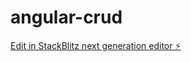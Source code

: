 # angular-crud

[Edit in StackBlitz next generation editor ⚡️](https://stackblitz.com/~/github.com/Marmarh/angular-crud)